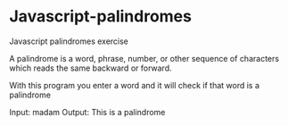 # Javascript-palindromes
Javascript palindromes exercise

A palindrome is a word, phrase, number, or other sequence of characters which reads the same backward or forward. 

With this program you enter a word and it will check if that word is a palindrome

Input: madam
Output: This is a palindrome
